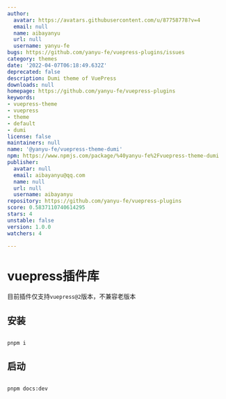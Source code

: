 ```yaml
---
author:
  avatar: https://avatars.githubusercontent.com/u/87758778?v=4
  email: null
  name: aibayanyu
  url: null
  username: yanyu-fe
bugs: https://github.com/yanyu-fe/vuepress-plugins/issues
category: themes
date: '2022-04-07T06:18:49.632Z'
deprecated: false
description: Dumi theme of VuePress
downloads: null
homepage: https://github.com/yanyu-fe/vuepress-plugins
keywords:
- vuepress-theme
- vuepress
- theme
- default
- dumi
license: false
maintainers: null
name: '@yanyu-fe/vuepress-theme-dumi'
npm: https://www.npmjs.com/package/%40yanyu-fe%2Fvuepress-theme-dumi
publisher:
  avatar: null
  email: aibayanyu@qq.com
  name: null
  url: null
  username: aibayanyu
repository: https://github.com/yanyu-fe/vuepress-plugins
score: 0.5837110740614295
stars: 4
unstable: false
version: 1.0.0
watchers: 4

---
```


# vuepress插件库

目前插件仅支持`vuepress@2`版本，不兼容老版本

## 安装

```shell

pnpm i

```

## 启动

```shell

pnpm docs:dev

```

